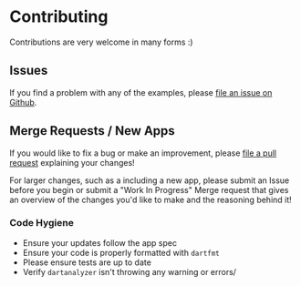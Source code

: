 # Contributing

Contributions are very welcome in many forms :)

## Issues

If you find a problem with any of the examples, please [file an issue on Github](https://github.com/brianegan/flutter_architecture_samples/issues).

## Merge Requests / New Apps

If you would like to fix a bug or make an improvement, please [file a pull request](https://github.com/brianegan/flutter_architecture_samples/pulls) explaining your changes!

For larger changes, such as a including a new app, please submit an Issue before you
begin or submit a "Work In Progress" Merge request that gives an overview of the changes you'd
like to make and the reasoning behind it!

### Code Hygiene

  * Ensure your updates follow the app spec
  * Ensure your code is properly formatted with `dartfmt`
  * Please ensure tests are up to date
  * Verify `dartanalyzer` isn't throwing any warning or errors/

